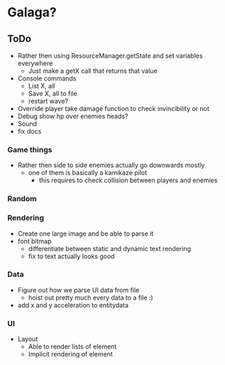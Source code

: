 # Galaga? 

## ToDo
* Rather then using ResourceManager.getState and set variables everywhere 
  * Just make a getX call that returns that value
* Console commands
  * List X, all
  * Save X, all to file
  * restart wave?
* Override player take damage function to check invincibility or not
* Debug show hp over enemies heads?
* Sound
* fix docs

### Game things
* Rather then side to side enemies actually go downwards mostly
  * one of them is basically a kamikaze pilot
    * this requires to check collision between players and enemies

### Random

### Rendering
* Create one large image and be able to parse it
* font bitmap
    * differentiate between static and dynamic text rendering
    * fix to text actually looks good

### Data
* Figure out how we parse UI data from file
    * hoist out pretty much every data to a file :)
* add x and y acceleration to entitydata

### UI
* Layout
  * Able to render lists of element
  * Implicit rendering of element

